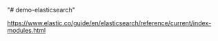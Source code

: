 "# demo-elasticsearch" 

https://www.elastic.co/guide/en/elasticsearch/reference/current/index-modules.html
